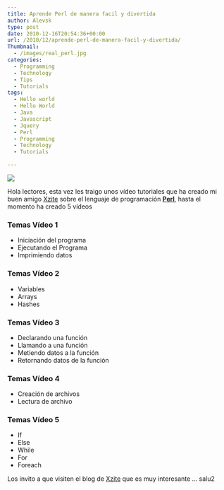 ```yaml
---
title: Aprende Perl de manera facil y divertida
author: Alevsk
type: post
date: 2010-12-16T20:54:36+00:00
url: /2010/12/aprende-perl-de-manera-facil-y-divertida/
Thumbnail:
  - /images/real_perl.jpg
categories:
  - Programming
  - Technology
  - Tips
  - Tutorials
tags:
  - Hello world
  - Hello World
  - Java
  - Javascript
  - Jquery
  - Perl
  - Programming
  - Technology
  - Tutorials

---
```

[![](/images/nullprogram_logo.png)](http://www.alevsk.com/2010/12/aprende-perl-de-manera-facil-y-divertida/nullprogram_logo/)

Hola lectores, esta vez les traigo unos vídeo tutoriales que ha creado mi buen amigo [Xzite][1] sobre el lenguaje de programación **[Perl][2]**, hasta el momento ha creado 5 vídeos

### Temas Vídeo 1

  * Iniciación del programa
  * Ejecutando el Programa
  * Imprimiendo datos



### Temas Vídeo 2

  * Variables
  * Arrays
  * Hashes



### Temas Vídeo 3

  * Declarando una función
  * Llamando a una función
  * Metiendo datos a la función
  * Retornando datos de la función



### Temas Vídeo 4

  * Creación de archivos
  * Lectura de archivo



### Temas Vídeo 5

  * If
  * Else
  * While
  * For
  * Foreach



Los invito a que visiten el blog de [Xzite][1] que es muy interesante … salu2

 [1]: http://xzite-security.net/
 [2]: http://www.perl.org/